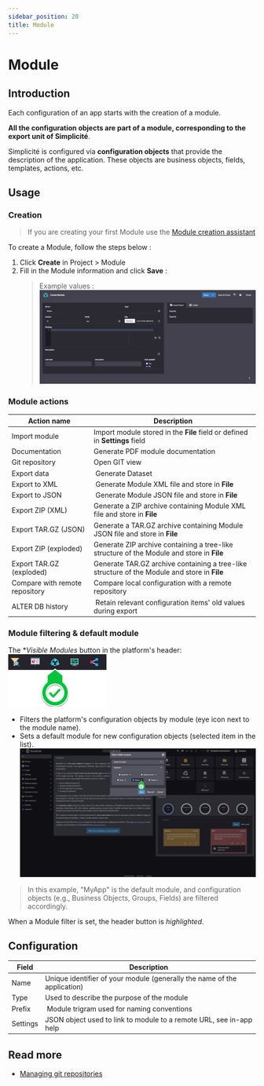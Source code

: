 ```yaml
---
sidebar_position: 20
title: Module
---
```


# Module

## Introduction

Each configuration of an app starts with the creation of a module.

**All the configuration objects are part of a module, corresponding to the export unit of Simplicité**.

Simplicité is configured via **configuration objects** that provide the description of the application. These objects are business objects, fields, templates, actions, etc.

## Usage

### Creation 

> If you are creating your first Module use the [Module creation assistant](/docs/tutorial/getting-started/module)

To create a Module, follow the steps below :
1. Click **Create** in Project > Module
2. Fill in the Module information and click **Save** :  
    > Example values :  
    ![](img/module/module-values.png)

### Module actions

| Action name | Description |
| ----- | ----------- |
| Import module | Import module stored in the **File** field or defined in **Settings** field |
| Documentation | Generate PDF module documentation |
| Git repository | Open GIT view |
| Export data | Generate Dataset |
| Export to XML | Generate Module XML file and store in **File** |
| Export to JSON | Generate Module JSON file and store in **File** |
| Export ZIP (XML) | Generate a ZIP archive containing Module XML file and store in **File** |
| Export TAR.GZ (JSON) | Generate a TAR.GZ archive containing Module JSON file and store in **File** |
| Export ZIP (exploded) | Generate ZIP archive containing a tree-like structure of the Module and store in **File** |
| Export TAR.GZ (exploded) | Generate TAR.GZ archive containing a tree-like structure of the Module and store in **File** |
| Compare with remote repository | Compare local configuration with a remote repository |
| ALTER DB history | Retain relevant configuration items' old values during export |

### Module filtering & default module

The **Visible Modules* button in the platform's header: ![](img/module/header-button.png)
- Filters the platform's configuration objects by module (eye icon next to the module name).
- Sets a default module for new configuration objects (selected item in the list).  
![](img/module/visible-modules.png)  
> In this example, "MyApp" is the default module, and configuration objects (e.g., Business Objects, Groups, Fields) are filtered accordingly.

When a Module filter is set, the header button is *highlighted*.

## Configuration 

| Field | Description |
| ----- | ----------- |
| Name | Unique identifier of your module (generally the name of the application) |
| Type | Used to describe the purpose of the module |
| Prefix | Module trigram used for naming conventions |
| Settings | JSON object used to link to module to a remote URL, see in-app help |

## Read more

- [Managing git repositories](/docs/documentation/integration/webservices/git-repositories)